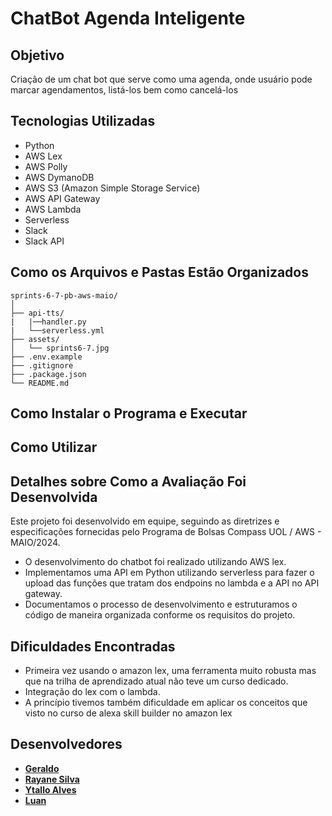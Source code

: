# ChatBot Agenda Inteligente


## Objetivo


Criação de um chat bot que serve como uma agenda, onde usuário pode marcar agendamentos, listá-los bem como cancelá-los


## Tecnologias Utilizadas


- Python
- AWS Lex
- AWS Polly
- AWS DymanoDB
- AWS S3 (Amazon Simple Storage Service)
- AWS API Gateway
- AWS Lambda
- Serverless
- Slack
- Slack API


## Como os Arquivos e Pastas Estão Organizados


```
sprints-6-7-pb-aws-maio/
│
├── api-tts/
|   |──handler.py
|   └──serverless.yml
├── assets/
│   └── sprints6-7.jpg
├── .env.example
├── .gitignore
├── .package.json
└── README.md
```


## Como Instalar o Programa e Executar






## Como Utilizar






## Detalhes sobre Como a Avaliação Foi Desenvolvida


Este projeto foi desenvolvido em equipe, seguindo as diretrizes e especificações fornecidas pelo Programa de Bolsas Compass UOL / AWS - MAIO/2024.


- O desenvolvimento do chatbot foi realizado utilizando AWS lex.
- Implementamos uma API em Python utilizando serverless para fazer o upload das funções que tratam dos endpoins no lambda e a API no API gateway.
- Documentamos o processo de desenvolvimento e estruturamos o código de maneira organizada conforme os requisitos do projeto.


## Dificuldades Encontradas


- Primeira vez usando o amazon lex, uma ferramenta muito robusta mas que na trilha de aprendizado atual não teve um curso dedicado.
- Integração do lex com o lambda.
- A princípio tivemos também dificuldade em aplicar os conceitos que visto no curso de alexa skill builder no amazon lex


## Desenvolvedores


- **[Geraldo]()**
- **[Rayane Silva]()**
- **[Ytallo Alves]()**
- **[Luan]()**


